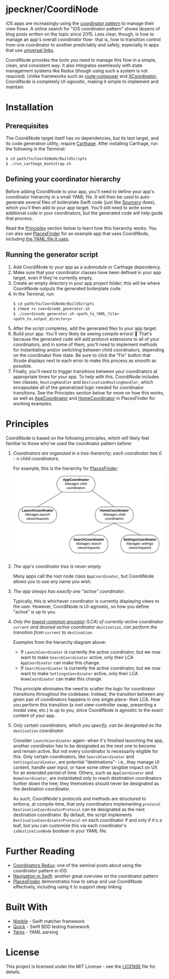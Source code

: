 # jpeckner/CoordiNode

iOS apps are increasingly using the [coordinator pattern](http://khanlou.com/2015/10/coordinators-redux/) to manage their view flows. A online search for "iOS coordinator pattern" shows dozens of blog posts written on the topic since 2015. Less clear, though, is how to manage an app's overall *coordinator* flow- that is, how to transition control from one coordinator to another predictably and safely, especially in apps that use [universal links](https://developer.apple.com/ios/universal-links/). 

CoordiNode provides the tools you need to manage this flow in a simple, clean, and consistent way. It also integrates seemlessly with state management systems like Redux (though using such a system is not required). Unlike frameworks such as [route-composer](https://github.com/saksdirect/route-composer) and [XCoordinator](https://github.com/quickbirdstudios/XCoordinator), CoordiNode is completely UI-agnostic, making it simple to implement and maintain.

# Installation

## Prerequisites

The CoordiNode target itself has no dependencies, but its test target, and its code generation utility, require [Carthage](https://github.com/Carthage/Carthage#quick-start). After installing Carthage, run the following in the Terminal:
```
$ cd path/to/CoordiNode/BuildScripts
$ ./run_carthage_bootstrap.sh
```

## Defining your coordinator hierarchy
Before adding CoordiNode to your app, you'll need to define your app's coordinator hierarchy in a small YAML file. It will then be used to auto-generate several files of boilerplate Swift code (just like [Sourcery](https://github.com/krzysztofzablocki/Sourcery) does), which you'll then add to your app target. You'll still need to write some additional code in your coordinators, but the generated code will help guide that process.

Read the [Principles](README.md#Principles) section below to learn how this hierarchy works. You can also see [PlacesFinder](https://github.com/jpeckner/PlacesFinder) for an example app that uses CoordiNode, including [the YAML file it uses](https://github.com/jpeckner/PlacesFinder/blob/master/PlacesFinder/PlacesFinder/CoordiNode/ModuleStructure.yml).

## Running the generator script

1. Add CoordiNode to your app as a submodule or Carthage dependency.
1. Make sure that your coordinator classes have been defined in your app target, even if they're currently empty.
1. Create an empty directory in your app project folder; this will be where CoordiNode outputs the generated boilerplate code.
1. In the Terminal, run:
    ```
    $ cd path/to/CoordiNode/BuildScripts
    $ chmod +x coordinode_generator.sh
    $ ./coordinode_generator.sh <path_to_YAML_file> <path_to_output_directory>
    ```
1. After the script completes, add the generated files to your app target.
1. Build your app. You'll very likely be seeing compile errors! 🙂 That's because the generated code will add protocol extensions to all of your coordinators, and in some of them, you'll need to implement methods for instantiating and/or switching between child coordinators, depending on the coordinator flow state. Be sure to click the "Fix" button that Xcode displays next to each error to make this process as smooth as possible.
1. Finally, you'll need to trigger transitions between your coordinators at appropriate times for your app. To help with this, CoordiNode includes two classes, `RoutingHandler` and `DestinationRoutingHandler`, which encapsulate all of the generalized logic needed for coordinator transitions. See the Principles section below for more on how this works, as well as [AppCoordinator](https://github.com/jpeckner/PlacesFinder/blob/master/PlacesFinder/PlacesFinder/Modules/App/AppCoordinator.swift) and [HomeCoordinator](https://github.com/jpeckner/PlacesFinder/blob/master/PlacesFinder/PlacesFinder/Modules/Home/HomeCoordinator.swift) in PlacesFinder for working examples.

# Principles

CoordiNode is based on the following principles, which will likely feel familiar to those who've used the coordinator pattern before:

1. *Coordinators are organized in a tree-hierarchy; each coordinator has 0 - n child coordinators.*

   For example, this is the hierarchy for [PlacesFinder](https://github.com/jpeckner/PlacesFinder):
![CoordinatorHierarchy.png](Examples/CoordinatorHierarchy.png)
1. *The app's coordinator tree is never empty.*

   Many apps call the root node class `AppCoordinator`, but CoordiNode allows you to use any name you wish.
1. *The app always has exactly one "active" coordinator*.

   Typically, this is whichever coordinator is currently displaying views to the user. However, CoordiNode is UI-agnostic, so how you define "active" is up to you.
1. *Only the [lowest-common ancestor](https://en.wikipedia.org/wiki/Lowest_common_ancestor) (LCA) of currently-active coordinator `current` and desired-active coordinator `destination`, can perform the transition from `current` to `destination`.*
    
   Examples from the hierarchy diagram above:
   * If `LaunchCoordinator` is currently the active coordinator, but we now want to make `SearchCoordinator` active, only their LCA `AppCoordinator` can make this change.
   * If `SearchCoordinator` is currently the active coordinator, but we now want to make `SettingsCoordinator` active, only their LCA `HomeCoordinator` can make this change.

   This principle eliminates the need to scatter the logic for coordinator transitions throughout the codebase. Instead, the transition between any given pair of coordinators happens in one single place- their LCA. How you perform this transition (a root view-controller swap, presenting a modal view, etc.) is up to you, since CoordiNode is agnostic to the exact content of your app.
1. *Only certain coordinators, which you specify, can be designated as the `destination` coordinator.*

   Consider `LaunchCoordinator` again- when it's finished launching the app, another coordinator has to be designated as the next one to become and remain active. But not every coordinator is necessarily eligible for this. Only certain coordinators, like `SearchCoordinator` and `SettingsCoordinator`, are potential "destinations"- i.e., they manage UI content, handle user input, or have some other tangible impact on UX for an extended period of time. Others, such as `AppCoordinator` and `HomeCoordinator`, are instantiated only to reach destination coordinators further down the tree; they themselves should never be designated as the destination coordinator. 
   
   As such, CoordiNode's protocols and methods are structured to enforce, at compile-time, that only coordinators implementing `protocol DestinationCoordinatorProtocol` can be designated as the next destination coordinator. By default, the script implements `DestinationCoordinatorProtocol` on each coordinator if and only if it's a leaf, but you can customize this via each coordinator's `isDestinationNode` boolean in your YAML file.

# Further Reading

* [Coordinators Redux](http://khanlou.com/2015/10/coordinators-redux/): one of the seminal posts about using the coordinator pattern in iOS
* [Navigation in Swift](https://www.swiftbysundell.com/posts/navigation-in-swift): another great overview on the coordinator pattern
* [PlacesFinder](https://github.com/jpeckner/PlacesFinder) demonstrates how to setup and use CoordiNode effectively, including using it to support deep linking

# Built With

* [Nimble](https://github.com/Quick/Nimble) - Swift matcher framework
* [Quick](https://github.com/Quick/Quick) - Swift BDD testing framework
* [Yams](https://github.com/jpsim/Yams) - YAML parsing

# License

This project is licensed under the MIT License - see the [LICENSE](LICENSE) file for details.
